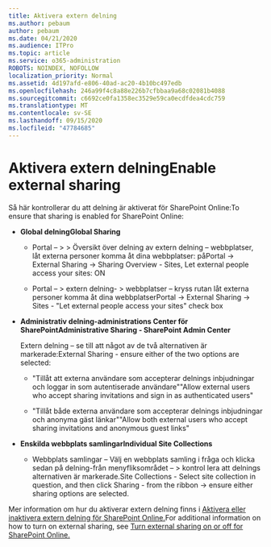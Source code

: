 ```yaml
---
title: Aktivera extern delning
ms.author: pebaum
author: pebaum
ms.date: 04/21/2020
ms.audience: ITPro
ms.topic: article
ms.service: o365-administration
ROBOTS: NOINDEX, NOFOLLOW
localization_priority: Normal
ms.assetid: 4d197afd-e806-40ad-ac20-4b10bc497edb
ms.openlocfilehash: 246a99f4c8a88e226b7cfbbaa9a68c02081b4088
ms.sourcegitcommit: c6692ce0fa1358ec3529e59ca0ecdfdea4cdc759
ms.translationtype: MT
ms.contentlocale: sv-SE
ms.lasthandoff: 09/15/2020
ms.locfileid: "47784685"
---
```

# <a name="enable-external-sharing"></a><span data-ttu-id="03029-102">Aktivera extern delning</span><span class="sxs-lookup"><span data-stu-id="03029-102">Enable external sharing</span></span>

 <span data-ttu-id="03029-103">Så här kontrollerar du att delning är aktiverat för SharePoint Online:</span><span class="sxs-lookup"><span data-stu-id="03029-103">To ensure that sharing is enabled for SharePoint Online:</span></span>
  
- <span data-ttu-id="03029-104">**Global delning**</span><span class="sxs-lookup"><span data-stu-id="03029-104">**Global Sharing**</span></span>
    
  - <span data-ttu-id="03029-105">Portal – \> \> Översikt över delning av extern delning – webbplatser, låt externa personer komma åt dina webbplatser: på</span><span class="sxs-lookup"><span data-stu-id="03029-105">Portal -\> External Sharing -\> Sharing Overview - Sites, Let external people access your sites: ON</span></span>
    
  - <span data-ttu-id="03029-106">Portal – \> extern delning- \> webbplatser – kryss rutan låt externa personer komma åt dina webbplatser</span><span class="sxs-lookup"><span data-stu-id="03029-106">Portal -\> External Sharing -\> Sites - "Let external people access your sites" check box</span></span>
    
- <span data-ttu-id="03029-107">**Administrativ delning-administrations Center för SharePoint**</span><span class="sxs-lookup"><span data-stu-id="03029-107">**Administrative Sharing - SharePoint Admin Center**</span></span>
    
    <span data-ttu-id="03029-108">Extern delning – se till att något av de två alternativen är markerade:</span><span class="sxs-lookup"><span data-stu-id="03029-108">External Sharing - ensure either of the two options are selected:</span></span>
    
  - <span data-ttu-id="03029-109">"Tillåt att externa användare som accepterar delnings inbjudningar och loggar in som autentiserade användare"</span><span class="sxs-lookup"><span data-stu-id="03029-109">"Allow external users who accept sharing invitations and sign in as authenticated users"</span></span>
    
  - <span data-ttu-id="03029-110">"Tillåt både externa användare som accepterar delnings inbjudningar och anonyma gäst länkar"</span><span class="sxs-lookup"><span data-stu-id="03029-110">"Allow both external users who accept sharing invitations and anonymous guest links"</span></span>
    
- <span data-ttu-id="03029-111">**Enskilda webbplats samlingar**</span><span class="sxs-lookup"><span data-stu-id="03029-111">**Individual Site Collections**</span></span>
    
  - <span data-ttu-id="03029-112">Webbplats samlingar – Välj en webbplats samling i fråga och klicka sedan på delning-från menyfliksområdet – \> kontrol lera att delnings alternativen är markerade.</span><span class="sxs-lookup"><span data-stu-id="03029-112">Site Collections - Select site collection in question, and then click Sharing - from the ribbon -\> ensure either sharing options are selected.</span></span>
    
<span data-ttu-id="03029-113">Mer information om hur du aktiverar extern delning finns i [Aktivera eller inaktivera extern delning för SharePoint Online.](https://go.microsoft.com/fwlink/?linkid=2047681&amp;clcid=0x409)</span><span class="sxs-lookup"><span data-stu-id="03029-113">For additional information on how to turn on external sharing, see [Turn external sharing on or off for SharePoint Online.](https://go.microsoft.com/fwlink/?linkid=2047681&amp;clcid=0x409)</span></span>
  

